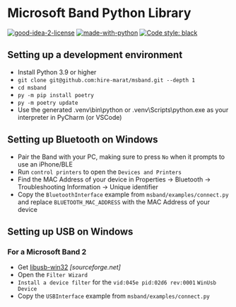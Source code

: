 # Microsoft Band Python Library

[![good-idea-2-license](https://img.shields.io/badge/license-GOOD%20IDEA%202-lightgrey?style=plastic)](#)
[![made-with-python](https://img.shields.io/badge/made%20with-Python-yellow?style=plastic)](https://www.python.org/)
[![Code style: black](https://img.shields.io/badge/code%20style-black-000000.svg?style=plastic)](https://github.com/psf/black)

## Setting up a development environment
* Install Python 3.9 or higher
* `git clone git@github.com:hire-marat/msband.git --depth 1`
* `cd msband`
* `py -m pip install poetry`
* `py -m poetry update`
* Use the generated .venv\bin\python or .venv\Scripts\python.exe as your interpreter in PyCharm (or VSCode)

## Setting up Bluetooth on Windows
* Pair the Band with your PC, making sure to press `No` when it prompts to use an iPhone/BLE
* Run `control printers` to open the `Devices and Printers`
* Find the MAC Address of your device in Properties -> Bluetooth -> Troubleshooting Information -> Unique identifier
* Copy the `BluetoothInterface` example from `msband/examples/connect.py` and replace `BLUETOOTH_MAC_ADDRESS` with the MAC Address of your device

## Setting up USB on Windows
### For a Microsoft Band 2
* Get [libusb-win32](//sourceforge.net/projects/libusb-win32/) *[sourceforge.net]*
* Open the `Filter Wizard`
* `Install a device filter` for the `vid:045e pid:02d6 rev:0001` `WinUsb Device`
* Copy the `USBInterface` example from `msband/examples/connect.py`